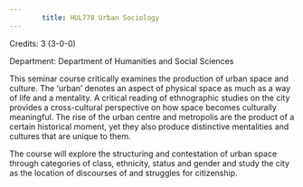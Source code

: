```yaml
---
        title: HUL778 Urban Sociology
---
```

Credits: 3 (3-0-0)

Department: Department of Humanities and Social Sciences

This seminar course critically examines the production of urban space and culture. The ‘urban’ denotes an aspect of physical space as much as a way of life and a mentality. A critical reading of ethnographic studies on the city provides a cross-cultural perspective on how space becomes culturally meaningful. The rise of the urban centre and metropolis are the product of a certain historical moment, yet they also produce distinctive mentalities and cultures that are unique to them.

The course will explore the structuring and contestation of urban space through categories of class, ethnicity, status and gender and study the city as the location of discourses of and struggles for citizenship.